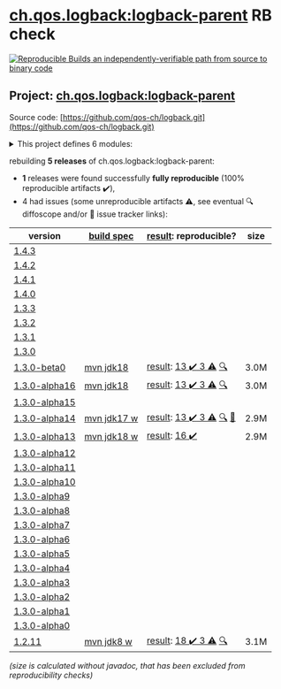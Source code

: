 [ch.qos.logback:logback-parent](https://search.maven.org/artifact/ch.qos.logback/logback-parent/) RB check
=======

[![Reproducible Builds](https://reproducible-builds.org/images/logos/rb.svg) an independently-verifiable path from source to binary code](https://reproducible-builds.org/)

## Project: [ch.qos.logback:logback-parent](https://search.maven.org/artifact/ch.qos.logback/logback-parent/)

Source code: [https://github.com/qos-ch/logback.git](https://github.com/qos-ch/logback.git)

<details><summary>This project defines 6 modules:</summary>

* [ch.qos.logback:logback-access](https://search.maven.org/artifact/ch.qos.logback/logback-access/)
* [ch.qos.logback:logback-classic](https://search.maven.org/artifact/ch.qos.logback/logback-classic/)
* [ch.qos.logback:logback-core](https://search.maven.org/artifact/ch.qos.logback/logback-core/)
* [ch.qos.logback:logback-examples](https://search.maven.org/artifact/ch.qos.logback/logback-examples/)
* [ch.qos.logback:logback-parent](https://search.maven.org/artifact/ch.qos.logback/logback-parent/)
* [ch.qos.logback:logback-site](https://search.maven.org/artifact/ch.qos.logback/logback-site/)
</details>

rebuilding **5 releases** of ch.qos.logback:logback-parent:
- **1** releases were found successfully **fully reproducible** (100% reproducible artifacts :heavy_check_mark:),
- 4 had issues (some unreproducible artifacts :warning:, see eventual :mag: diffoscope and/or :memo: issue tracker links):

| version | [build spec](/BUILDSPEC.md) | [result](https://reproducible-builds.org/docs/jvm/): reproducible? | size |
| -- | --------- | ------ | -- |
| [1.4.3](https://search.maven.org/artifact/ch.qos.logback/logback-parent/1.4.3/pom) | | | |
| [1.4.2](https://search.maven.org/artifact/ch.qos.logback/logback-parent/1.4.2/pom) | | | |
| [1.4.1](https://search.maven.org/artifact/ch.qos.logback/logback-parent/1.4.1/pom) | | | |
| [1.4.0](https://search.maven.org/artifact/ch.qos.logback/logback-parent/1.4.0/pom) | | | |
| [1.3.3](https://search.maven.org/artifact/ch.qos.logback/logback-parent/1.3.3/pom) | | | |
| [1.3.2](https://search.maven.org/artifact/ch.qos.logback/logback-parent/1.3.2/pom) | | | |
| [1.3.1](https://search.maven.org/artifact/ch.qos.logback/logback-parent/1.3.1/pom) | | | |
| [1.3.0](https://search.maven.org/artifact/ch.qos.logback/logback-parent/1.3.0/pom) | | | |
| [1.3.0-beta0](https://search.maven.org/artifact/ch.qos.logback/logback-parent/1.3.0-beta0/pom) | [mvn jdk18](logback-1.3.0-beta0.buildspec) | [result](logback-parent-1.3.0-beta0.buildinfo): [13 :heavy_check_mark:  3 :warning:](logback-parent-1.3.0-beta0.buildcompare) [:mag:](logback-parent-1.3.0-beta0.diffoscope) | 3.0M |
| [1.3.0-alpha16](https://search.maven.org/artifact/ch.qos.logback/logback-parent/1.3.0-alpha16/pom) | [mvn jdk18](logback-1.3.0-alpha16.buildspec) | [result](logback-parent-1.3.0-alpha16.buildinfo): [13 :heavy_check_mark:  3 :warning:](logback-parent-1.3.0-alpha16.buildcompare) [:mag:](logback-parent-1.3.0-alpha16.diffoscope) | 3.0M |
| [1.3.0-alpha15](https://search.maven.org/artifact/ch.qos.logback/logback-parent/1.3.0-alpha15/pom) | | | |
| [1.3.0-alpha14](https://search.maven.org/artifact/ch.qos.logback/logback-parent/1.3.0-alpha14/pom) | [mvn jdk17 w](logback-1.3.0-alpha14.buildspec) | [result](logback-parent-1.3.0-alpha14.buildinfo): [13 :heavy_check_mark:  3 :warning:](logback-parent-1.3.0-alpha14.buildcompare) [:mag:](logback-parent-1.3.0-alpha14.diffoscope) [:memo:](https://github.com/qos-ch/logback/pull/571) | 2.9M |
| [1.3.0-alpha13](https://search.maven.org/artifact/ch.qos.logback/logback-parent/1.3.0-alpha13/pom) | [mvn jdk18 w](logback-1.3.0-alpha13.buildspec) | [result](logback-parent-1.3.0-alpha13.buildinfo): [16 :heavy_check_mark: ](logback-parent-1.3.0-alpha13.buildcompare) | 2.9M |
| [1.3.0-alpha12](https://search.maven.org/artifact/ch.qos.logback/logback-parent/1.3.0-alpha12/pom) | | | |
| [1.3.0-alpha11](https://search.maven.org/artifact/ch.qos.logback/logback-parent/1.3.0-alpha11/pom) | | | |
| [1.3.0-alpha10](https://search.maven.org/artifact/ch.qos.logback/logback-parent/1.3.0-alpha10/pom) | | | |
| [1.3.0-alpha9](https://search.maven.org/artifact/ch.qos.logback/logback-parent/1.3.0-alpha9/pom) | | | |
| [1.3.0-alpha8](https://search.maven.org/artifact/ch.qos.logback/logback-parent/1.3.0-alpha8/pom) | | | |
| [1.3.0-alpha7](https://search.maven.org/artifact/ch.qos.logback/logback-parent/1.3.0-alpha7/pom) | | | |
| [1.3.0-alpha6](https://search.maven.org/artifact/ch.qos.logback/logback-parent/1.3.0-alpha6/pom) | | | |
| [1.3.0-alpha5](https://search.maven.org/artifact/ch.qos.logback/logback-parent/1.3.0-alpha5/pom) | | | |
| [1.3.0-alpha4](https://search.maven.org/artifact/ch.qos.logback/logback-parent/1.3.0-alpha4/pom) | | | |
| [1.3.0-alpha3](https://search.maven.org/artifact/ch.qos.logback/logback-parent/1.3.0-alpha3/pom) | | | |
| [1.3.0-alpha2](https://search.maven.org/artifact/ch.qos.logback/logback-parent/1.3.0-alpha2/pom) | | | |
| [1.3.0-alpha1](https://search.maven.org/artifact/ch.qos.logback/logback-parent/1.3.0-alpha1/pom) | | | |
| [1.3.0-alpha0](https://search.maven.org/artifact/ch.qos.logback/logback-parent/1.3.0-alpha0/pom) | | | |
| [1.2.11](https://search.maven.org/artifact/ch.qos.logback/logback-parent/1.2.11/pom) | [mvn jdk8 w](logback-1.2.11.buildspec) | [result](logback-parent-1.2.11.buildinfo): [18 :heavy_check_mark:  3 :warning:](logback-parent-1.2.11.buildcompare) [:mag:](logback-parent-1.2.11.diffoscope) | 3.1M |

<i>(size is calculated without javadoc, that has been excluded from reproducibility checks)</i>
